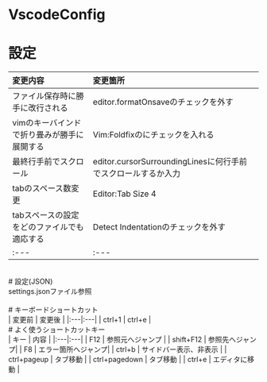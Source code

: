 # VscodeConfig<br>

# 設定<br>
| 変更内容 | 変更箇所 |
|:---|:---|
| ファイル保存時に勝手に改行される | editor.formatOnsaveのチェックを外す |
| vimのキーバインドで折り畳みが勝手に展開する | Vim:Foldfixのにチェックを入れる |
| 最終行手前でスクロール | editor.cursorSurroundingLinesに何行手前でスクロールするか入力 |
| tabのスペース数変更 | Editor:Tab Size 4 |
| tabスペースの設定をどのファイルでも適応する | Detect Indentationのチェックを外す |
|:---|:---|
<br>
# 設定(JSON)<br>
settings.jsonファイル参照<br>
<br>
# キーボードショートカット<br>
| 変更前 | 変更後 |
|:---|:---|
| ctrl+1 | ctrl+e |
<br>
# よく使うショートカットキー<br>
| キー | 内容 |
|:---|:---|
| F12 | 参照元へジャンプ |
| shift+F12 | 参照先へジャンプ|
| F8 | エラー箇所へジャンプ|
| ctrl+b | サイドバー表示、非表示 |
| ctrl+pageup | タブ移動 |
| ctrl+pagedown | タブ移動 |
| ctrl+e | エディタに移動 |
